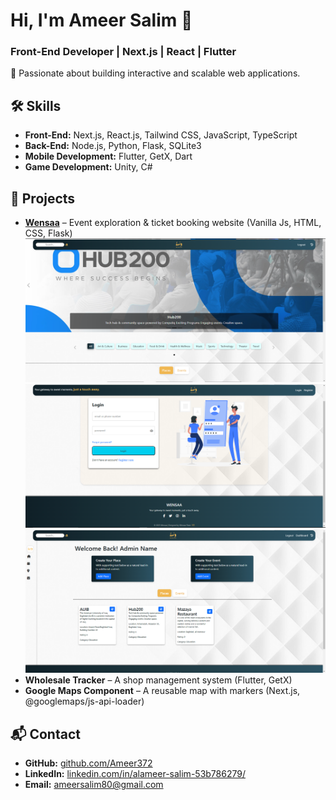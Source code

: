 # Hi, I'm Ameer Salim 👋  
### Front-End Developer | Next.js | React | Flutter  

🚀 Passionate about building interactive and scalable web applications.  

## 🛠 Skills  
- **Front-End:** Next.js, React.js, Tailwind CSS, JavaScript, TypeScript
- **Back-End:** Node.js, Python, Flask, SQLite3
- **Mobile Development:** Flutter, GetX, Dart
- **Game Development:** Unity, C#

## 📌 Projects  
- **[Wensaa](https://wensaa-897b68222926.herokuapp.com/)** – Event exploration & ticket booking website (Vanilla Js, HTML, CSS, Flask)
  ![Wensaa Screenshot](https://github.com/Ameer372/Ameer372/blob/main/images/wensaa_home.PNG)
  ![Wensaa Screenshot](images/wensaa_auth.PNG)
  ![Wensaa Screenshot](images/wensaa_dash.PNG)
- **Wholesale Tracker** – A shop management system (Flutter, GetX)  
- **Google Maps Component** – A reusable map with markers (Next.js, @googlemaps/js-api-loader)  

## 📬 Contact  
- **GitHub:** [github.com/Ameer372](https://github.com/Ameer372)  
- **LinkedIn:** [linkedin.com/in/alameer-salim-53b786279/](https://www.linkedin.com/in/alameer-salim-53b786279/)  
- **Email:** ameersalim80@gmail.com 
